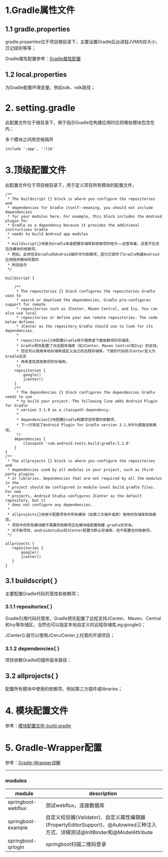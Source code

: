 # 1.Gradle属性文件

## 1.1 gradle.properties

gradle.properties位于项目根目录下，主要设置Gradle后台进程JVM内存大小、日记级别等等；

Gradle属性配置参考：[Gradle属性配置](https://docs.gradle.org/current/userguide/build_environment.html#sec:gradle_configuration_properties)

## 1.2 local.properties

为Gradle配置环境变量，例如sdk、ndk路径；


# 2. setting.gradle

此配置文件位于根目录下，用于指示Gradle在构建应用时应将哪些模块包含在内；

多个模块之间用空格隔开

```
include ':app', ':lib'
```

# 3.顶级配置文件

此配置文件位于项目根目录下，用于定义项目所有模块的配置文件，

```
/**
 * The buildscript {} block is where you configure the repositories and
 * dependencies for Gradle itself--meaning, you should not include dependencies
 * for your modules here. For example, this block includes the Android plugin for
 * Gradle as a dependency because it provides the additional instructions Gradle
 * needs to build Android app modules
 *
 * buildscript{}块是为Gradle本身配置存储库和依赖项的地方——这意味着，这里不应该包含模块的依赖项。
 * 例如，此块包含Gradle的Android插件作为依赖项，因为它提供了Gradle构建Android应用程序模块所需的
 * 附加指令
 */

buildscript {

    /**
     * The repositories {} block configures the repositories Gradle uses to
     * search or download the dependencies. Gradle pre-configures support for remote
     * repositories such as JCenter, Maven Central, and Ivy. You can also use local
     * repositories or define your own remote repositories. The code below defines
     * JCenter as the repository Gradle should use to look for its dependencies.
     *
     * repositories{}块配置Gradle用于搜索或下载依赖项的存储库。
     * Gradle预先配置了对远程存储库（如JCenter、Maven Central和Ivy）的支持。
     * 您还可以使用本地存储库或定义自己的远程存储库。下面的代码将JCenter定义为Gradle应该
     * 用来查找其依赖项的存储库。
     */
    repositories {
        google()
        jcenter()
    }
    /**
     * The dependencies {} block configures the dependencies Gradle needs to use
     * to build your project. The following line adds Android Plugin for Gradle
     * version 3.1.0 as a classpath dependency.
     * 
     * dependencies{}块配置Gradle构建项目所需的依赖项。
     * 下一行添加了Android Plugin for Gradle version 3.1.0作为类路径依赖项。
     */
    dependencies {
        classpath 'com.android.tools.build:gradle:3.1.0'
    }
}
/**
 * The allprojects {} block is where you configure the repositories and
 * dependencies used by all modules in your project, such as third-party plugins
 * or libraries. Dependencies that are not required by all the modules in the
 * project should be configured in module-level build.gradle files. For new
 * projects, Android Studio configures JCenter as the default repository, but it
 * does not configure any dependencies.
 * 
 * allprojects{}块用于配置项目中所有模块（如第三方插件或库）使用的存储库和依赖项。
 * 项目中的所有模块都不需要的依赖项应在模块级配置构建.gradle文件夹。
 * 对于新项目，androidstudio将JCenter配置为默认存储库，但不配置任何依赖项。
 */
 
allprojects {
   repositories {
       google()
       jcenter()
   }
}
```

## 3.1 buildscript{ }

主要配置Gradle代码托管库和依赖项；

### 3.1.1 repositories{ }

Gradle引用代码托管库，Gradle预先配置了远程支持JCenter、Maven、Central和lvy等存储区，当然也可以指定本地自定义的远程存储库,eg:google()；

JCenter():就可以使用JCenJCenter上托管的开源项目；

### 3.1.2 dependencies{ }

项目依赖Gradle的插件版本路径；

## 3.2 allprojects{ }

配置所有模块中使用的依赖项，例如第三方插件或libraries；

# 4. 模块配置文件

参考：[模块配置文件-build.gradle](https://blog.csdn.net/niuba123456/article/details/81074171)

# 5. Gradle-Wrapper配置

参考：[Gradle-Wrapper详解](https://blog.csdn.net/niuba123456/article/details/81074340)

------
### modules

| module | description |
| ----------------- | ------------------------------------------------------------ |
|  springboot-webflux  | 测试webflux，连接数据库 |
| springboot-example | 自定义校验器(Validator)、自定义属性编辑器(PropertyEditorSupport)、@Autowired三种注入方式、详细测试@InitBinder和@ModelAttribute |
| springboot-qrlogin | springboot扫描二维码登录 |

